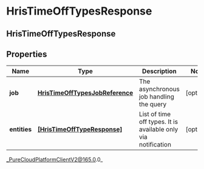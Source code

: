 # HrisTimeOffTypesResponse

## HrisTimeOffTypesResponse

## Properties

|Name | Type | Description | Notes|
|------------ | ------------- | ------------- | -------------|
| **job** | [**HrisTimeOffTypesJobReference**](HrisTimeOffTypesJobReference) | The asynchronous job handling the query | [optional] |
| **entities** | [**[HrisTimeOffTypeResponse]**]([HrisTimeOffTypeResponse]) | List of time off types. It is available only via notification | [optional] |



_PureCloudPlatformClientV2@165.0.0_
